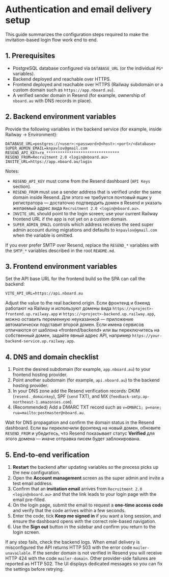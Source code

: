 # Authentication and email delivery setup

This guide summarizes the configuration steps required to make the invitation-based login flow work end to end.

## 1. Prerequisites

- PostgreSQL database configured via `DATABASE_URL` (or the individual `PG*` variables).
- Backend deployed and reachable over HTTPS.
- Frontend deployed and reachable over HTTPS (Railway subdomain or a custom domain such as `https://app.nboard.au`).
- A verified sender domain in Resend (for example, ownership of `nboard.au` with DNS records in place).

## 2. Backend environment variables

Provide the following variables in the backend service (for example, inside Railway → Environment):

```dotenv
DATABASE_URL=postgres://<user>:<password>@<host>:<port>/<database>
SUPER_ADMIN_EMAIL=knpavlov@gmail.com
RESEND_API_KEY=re_********************************
RESEND_FROM=Recruitment 2.0 <login@nboard.au>
INVITE_URL=https://app.nboard.au/login
```

Notes:

- `RESEND_API_KEY` must come from the Resend dashboard (`API Keys` section).
- `RESEND_FROM` must use a sender address that is verified under the same domain inside Resend. Для этого не требуется почтовый ящик у регистратора — достаточно подтвердить домен в Resend и указать желаемый адрес вида `Recruitment 2.0 <login@nboard.au>`.
- `INVITE_URL` should point to the login screen; use your current Railway frontend URL if the app is not yet on a custom domain.
- `SUPER_ADMIN_EMAIL` controls which address receives the seed super admin account during migrations and defaults to `knpavlov@gmail.com` when the variable is omitted.

If you ever prefer SMTP over Resend, replace the `RESEND_*` variables with the `SMTP_*` variables described in the root `README.md`.

## 3. Frontend environment variables

Set the API base URL for the frontend build so the SPA can call the backend:

```dotenv
VITE_API_URL=https://api.nboard.au
```

Adjust the value to the real backend origin. Если фронтенд и бэкенд работают на Railway и используют домены вида
`https://<project>-frontend.up.railway.app` и `https://<project>-backend.up.railway.app`, можно оставить переменную
неуказанной — приложение автоматически подставит второй домен. Если имена сервисов отличаются от шаблона
«frontend/backend» или вы переключитесь на собственный домен, задайте явный адрес API, например
`https://your-backend-service.up.railway.app`.

## 4. DNS and domain checklist

1. Point the desired subdomain (for example, `app.nboard.au`) to your frontend hosting provider.
2. Point another subdomain (for example, `api.nboard.au`) to the backend hosting provider.
3. In your DNS zone add the Resend verification records: DKIM (`resend._domainkey`), SPF (`send` TXT), and MX (`feedback-smtp.ap-northeast-1.amazonses.com`).
4. (Recommended) Add a DMARC TXT record such as `v=DMARC1; p=none; rua=mailto:postmaster@nboard.au`.

Wait for DNS propagation and confirm the domain status in the Resend dashboard. Если вы переключили фронтенд на новый домен,
обновите `RESEND_FROM` и убедитесь, что Resend показывает статус **Verified** для этого домена — иначе отправка писем будет
заблокирована.

## 5. End-to-end verification

1. **Restart** the backend after updating variables so the process picks up the new configuration.
2. Open the **Account management** screen as the super admin and invite a test email address.
3. Confirm that an **invitation email** arrives from `Recruitment 2.0 <login@nboard.au>` and that the link leads to your login page with the email pre-filled.
4. On the login page, submit the email to request a **one-time access code** and verify that the code arrives within a few seconds.
5. Enter the code, tick **Keep me signed in** if you want a long session, and ensure the dashboard opens with the correct role-based navigation.
6. Use the **Sign out** button in the sidebar and confirm you return to the login screen.

If any step fails, check the backend logs. When email delivery is misconfigured the API returns HTTP 503 with the error code `mailer-unavailable`. If the sender domain is not verified in Resend you will receive HTTP 424 with the code `mailer-domain`. Other provider-side failures are reported as HTTP 502. The UI displays dedicated messages so you can fix the settings before retrying.
